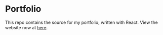 # Portfolio

This repo contains the source for my portfolio, written with React. View the website now at [here](https://tedjenks.com).
